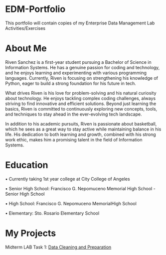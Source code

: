 # EDM-Portfolio
This portfolio will contain copies of my Enterprise Data Management Lab Activities/Exercises
# About Me
Riven Sanchez is a first-year student pursuing a Bachelor of Science in Information Systems. He has a genuine passion for coding and technology, and he enjoys learning and experimenting with various programming languages. Currently, Riven is focusing on strengthening his knowledge of Python, eager to build a strong foundation for his future in tech.

What drives Riven is his love for problem-solving and his natural curiosity about technology. He enjoys tackling complex coding challenges, always striving to find innovative and efficient solutions. Beyond just learning the basics, Riven is committed to continuously exploring new concepts, tools, and techniques to stay ahead in the ever-evolving tech landscape.

In addition to his academic pursuits, Riven is passionate about basketball, which he sees as a great way to stay active while maintaining balance in his life. His dedication to both learning and growth, combined with his strong work ethic, makes him a promising talent in the field of Information Systems.


# Education
• Currently taking 1st year college at City College of Angeles

• Senior High School: Francisco G. Nepomuceno Memorial High School - Senior High School

• High School: Francisco G. Nepomuceno MemorialHigh School

• Elementary: Sto. Rosario Elementary School

# My Projects
Midterm LAB Task 1: [Data Cleaning and Preparation](Midterm%20Lab%20Task%201)
